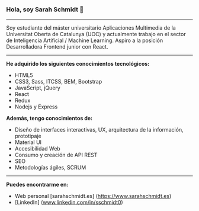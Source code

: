 ### Hola, soy Sarah Schmidt 👋

---

Soy estudiante del máster universitario Aplicaciones Multimedia de la Universitat Oberta de Catalunya (UOC) y actualmente trabajo en el sector de Inteligencia Artificial / Machine Learning. Aspiro a la posición Desarrolladora Frontend junior con React. 

---

**He adquirido los siguientes conocimientos tecnológicos:**
- HTML5
- CSS3, Sass, ITCSS, BEM, Bootstrap
- JavaScript, jQuery
- React
- Redux
- Nodejs y Express

**Además, tengo conocimientos de:**
- Diseño de interfaces interactivas, UX, arquitectura de la información, prototipaje
- Material UI
- Accesibilidad Web
- Consumo y creación de API REST
- SEO
- Metodologías ágiles, SCRUM

---

**Puedes encontrarme en:**

- Web personal [sarahschmidt.es] (https://www.sarahschmidt.es)
- [LinkedIn] (www.linkedin.com/in/sschmidt0)
